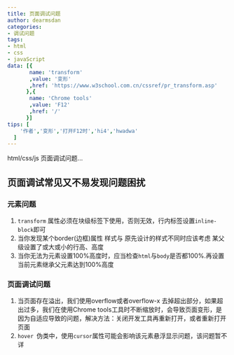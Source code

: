 ```yaml
---
title: 页面调试问题
author: dearmsdan
categories:
- 调试问题
tags:
- html
- css
- javaScript
data: [{
       name: 'transform'
       ,value: '变形'
       ,href: 'https://www.w3school.com.cn/cssref/pr_transform.asp'
      },{
       name: 'Chrome tools'
       ,value: 'F12'
       ,href: '/'
      }]
tips: [  
    '作者','变形','打开F12时','hi4','hwadwa'
  ]
---
```

html/css/js 页面调试问题...

<!--more-->


## 页面调试常见又不易发现问题困扰

### 元素问题

1. <span class="article-flag-sup">`transform`</span> 属性必须在块级标签下使用，否则无效，行内标签设置`inline-block`即可
2. 当你发现某个border(边框)属性 样式与 原先设计的样式不同时应该考虑 某父级设置了或大或小的行高、高度
3. 当你无法为元素设置100%高度时，应当检查`html`与`body`是否都100%.再设置当前元素继承父元素达到100%高度

### 页面调试问题

1. 当页面存在溢出，我们使用overflow或者overflow-x 去掉超出部分，如果超出过多，我们在使用<span class="article-flag-sup">Chrome tools</span>工具时不断缩放时，会导致页面变形，是因为自适应导致的问题，解决方法：关闭开发工具再重新打开，或者重新打开页面
2. `hover `伪类中，使用`cursor`属性可能会影响该元素悬浮显示问题，该问题暂不详
